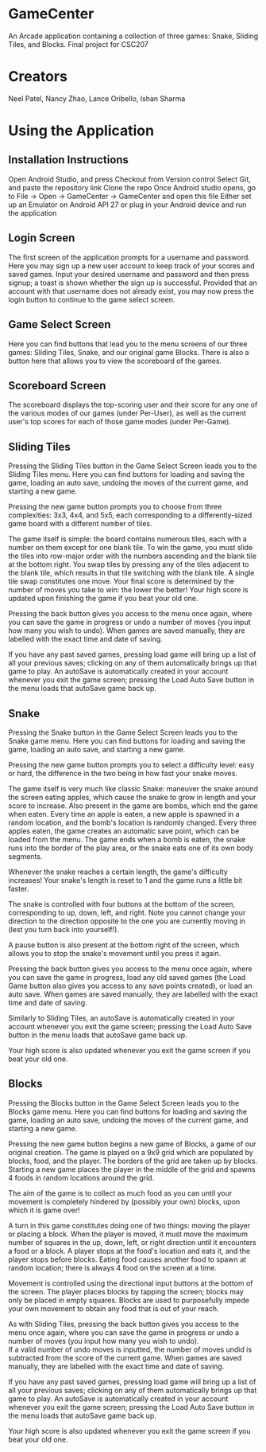 # GameCenter
An Arcade application containing a collection of three games: Snake, Sliding Tiles, and Blocks. Final project for CSC207

# Creators
Neel Patel, Nancy Zhao, Lance Oribello, Ishan Sharma

# Using the Application

## Installation Instructions
Open Android Studio, and press Checkout from Version control
Select Git, and paste the repository link
Clone the repo
Once Android studio opens, go to File -> Open -> GameCenter -> GameCenter and open this file
Either set up an Emulator on Android API 27 or plug in your Android device and run the application

## Login Screen
The first screen of the application prompts for a username and password.
Here you may sign up a new user account to keep track of your scores and saved games.
Input your desired username and password and then press signup; a toast is shown whether the sign
up is successful. Provided that an account with that username does not already exist, you may now
press the login button to continue to the game select screen.

## Game Select Screen
Here you can find buttons that lead you to the menu screens of our three games: Sliding Tiles,
Snake, and our original game Blocks. There is also a button here that allows you to view the
scoreboard of the games.

## Scoreboard Screen
The scoreboard displays the top-scoring user and their score for any one of the various modes of
our games (under Per-User), as well as the current user's top scores for each of those game modes
(under Per-Game).

## Sliding Tiles
Pressing the Sliding Tiles button in the Game Select Screen leads you to the Sliding Tiles menu.
Here you can find buttons for loading and saving the game, loading an auto save, undoing the moves
of the current game, and starting a new game.

Pressing the new game button prompts you to choose from three complexities: 3x3, 4x4, and 5x5,
each corresponding to a differently-sized game board with a different number of tiles.

The game itself is simple: the board contains numerous tiles, each with a number on them except
for one blank tile. To win the game, you must slide the tiles into row-major order with the numbers
ascending and the blank tile at the bottom right. You swap tiles by pressing any of the tiles
adjacent to the blank tile, which results in that tile switching with the blank tile. A single tile
swap constitutes one move. Your final score is determined by the number of moves you take to win:
the lower the better! Your high score is updated upon finishing the game if you beat your old one.

Pressing the back button gives you access to the menu once again, where you can save the
game in progress or undo a number of moves (you input how many you wish to undo).
When games are saved manually, they are labelled with the exact time and date of saving.

If you have any past saved games, pressing load game will bring up a list of all your previous
saves; clicking on any of them automatically brings up that game to play. An autoSave is
automatically created in your account whenever you exit the game screen; pressing the Load Auto
Save button in the menu loads that autoSave game back up.

## Snake
Pressing the Snake button in the Game Select Screen leads you to the Snake game menu.
Here you can find buttons for loading and saving the game, loading an auto save, and starting a new
game.

Pressing the new game button prompts you to select a difficulty level: easy or hard, the difference
in the two being in how fast your snake moves.

The game itself is very much like classic Snake: maneuver the snake around the screen eating
apples, which cause the snake to grow in length and your score to increase.
Also present in the game are bombs, which end the game when eaten. Every time an apple is eaten,
a new apple is spawned in a random location, and the bomb's location is randomly changed.
Every three apples eaten, the game creates an automatic save point, which can be loaded from the
menu. The game ends when a bomb is eaten, the snake runs into the border of the play area, or the
snake eats one of its own body segments.

Whenever the snake reaches a certain length, the game's difficulty increases! Your snake's length
is reset to 1 and the game runs a little bit faster.

The snake is controlled with four buttons at the bottom of the screen, corresponding to up, down,
left, and right. Note you cannot change your direction to the direction opposite to the one you
are currently moving in (lest you turn back into yourself!).

A pause button is also present at the bottom right of the screen, which allows you to stop the
snake's movement until you press it again.

Pressing the back button gives you access to the menu once again, where you can save the
game in progress, load any old saved games (the Load Game button also gives you access to any
save points created), or load an auto save.
When games are saved manually, they are labelled with the exact time and date of saving.

Similarly to Sliding Tiles, an autoSave is automatically created in your account whenever you exit
the game screen; pressing the Load Auto Save button in the menu loads that autoSave game back up.

Your high score is also updated whenever you exit the game screen if you beat your old one.

## Blocks
Pressing the Blocks button in the Game Select Screen leads you to the Blocks game menu.
Here you can find buttons for loading and saving the game, loading an auto save, undoing the moves
of the current game, and starting a new game.

Pressing the new game button begins a new game of Blocks, a game of our original creation.
The game is played on a 9x9 grid which are populated by blocks, food, and the player.
The borders of the grid are taken up by blocks. Starting a new game places the player in the middle
of the grid and spawns 4 foods in random locations around the grid.

The aim of the game is to collect as much food as you can until your movement is completely
hindered by (possibly your own) blocks, upon which it is game over!

A turn in this game constitutes doing one of two things: moving the player or placing a block.
When the player is moved, it must move the maximum number of squares in the up, down, left, or
right direction until it encounters a food or a block. A player stops at the food's location and
eats it, and the player stops before blocks. Eating food causes another food to spawn at random
location; there is always 4 food on the screen at a time.

Movement is controlled using the directional input buttons at the bottom of the screen.
The player places blocks by tapping the screen; blocks may only be placed in empty squares.
Blocks are used to purposefully impede your own movement to obtain any food that is out of your
reach.

As with Sliding Tiles, pressing the back button gives you access to the menu once again, where you
can save the game in progress or undo a number of moves (you input how many you wish to undo).  
If a valid number of undo moves is inputted, the number of moves undid is subtracted from the score 
of the current game. 
When games are saved manually, they are labelled with the exact time and date of saving.

If you have any past saved games, pressing load game will bring up a list of all your previous
saves; clicking on any of them automatically brings up that game to play. An autoSave is
automatically created in your account whenever you exit the game screen; pressing the Load Auto
Save button in the menu loads that autoSave game back up.

Your high score is also updated whenever you exit the game screen if you beat your old one.
